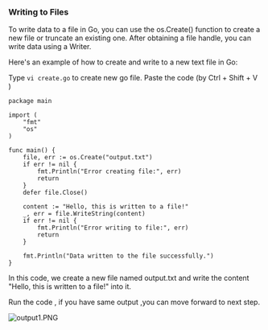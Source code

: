 ### Writing to Files

To write data to a file in Go, you can use the os.Create() function to create a new file or truncate an existing one. After obtaining a file handle, you can write data using a Writer.

Here's an example of how to create and write to a new text file in Go:

Type `vi create.go` to create new go file. Paste the code (by Ctrl + Shift + V )

```
package main

import (
    "fmt"
    "os"
)

func main() {
    file, err := os.Create("output.txt")
    if err != nil {
        fmt.Println("Error creating file:", err)
        return
    }
    defer file.Close()

    content := "Hello, this is written to a file!"
    _, err = file.WriteString(content)
    if err != nil {
        fmt.Println("Error writing to file:", err)
        return
    }

    fmt.Println("Data written to the file successfully.")
}
```

In this code, we create a new file named output.txt and write the content "Hello, this is written to a file!" into it.

Run the code , if you have same output ,you can move forward to next step.

![output1.PNG](https://gitlab.bulutbilisimciler.com/bb-public/scenarios/-/raw/master/go/Assets/output1.PNG)

